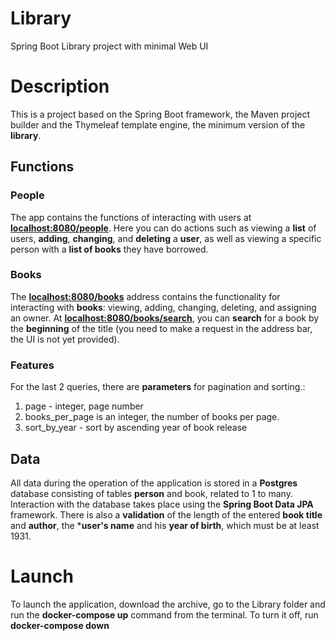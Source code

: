 # Library
Spring Boot Library project with minimal Web UI
# Description
This is a project based on the Spring Boot framework, the Maven project builder and the Thymeleaf template engine, the minimum version of the **library**.
## Functions
### People
The app contains the functions of interacting with users at <ins>**localhost:8080/people**</ins>. Here you can do actions such as viewing a **list** of users, **adding**, **changing**, and **deleting** a **user**, as well as viewing a specific person with a **list of books** they have borrowed.
### Books
The <ins>**localhost:8080/books**</ins> address contains the functionality for interacting with **books**: viewing, adding, changing, deleting, and assigning an owner.
At <ins>**localhost:8080/books/search**</ins>, you can **search** for a book by the **beginning** of the title (you need to make a request in the address bar, the UI is not yet provided).
### Features
For the last 2 queries, there are **parameters** for pagination and sorting.:
1. page - integer, page number
2. books_per_page is an integer, the number of books per page.
3. sort_by_year - sort by ascending year of book release
## Data
All data during the operation of the application is stored in a **Postgres** database consisting of tables **person** and book, related to 1 to many.
Interaction with the database takes place using the **Spring Boot Data JPA** framework.
There is also a **validation** of the length of the entered **book title** and **author**, the ***user's name** and his **year of birth**, which must be at least 1931.
# Launch
To launch the application, download the archive, go to the Library folder and run the **docker-compose up** command from the terminal.
To turn it off, run **docker-compose down**
